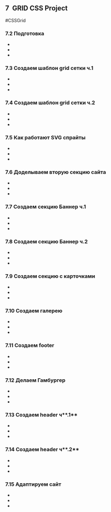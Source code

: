 ## **7  GRID CSS Project**
#CSSGrid 

### **7.2** **Подготовка**

-

-

-

### **7.3 Создаем шаблон grid сетки ч.1**

-

-

-

### **7.4 Создаем шаблон grid сетки ч.2**

-

-

-

### **7.5 Как работают SVG спрайты**

-

-

-

### **7.6 Доделываем вторую секцию сайта**

-

-

-

### **7.7 Создаем секцию Баннер ч.1**

-

-

-

### **7.8 Создаем секцию Баннер ч.2**

-

-

-

### **7.9 Создаем секцию с карточками**

-

-

-

### **7.10 Создаем галерею**

-

-

-

### **7.11 Создаем footer**

-

-

-

### **7.12 Делаем Гамбургер**

-

-

-

### **7.13** **Создаем** **header** **ч****.1**

-

-

-

### **7.14** **Создаем** **header** **ч****.2**

-

-

-

### **7.15 Адаптируем сайт**

-

-

-